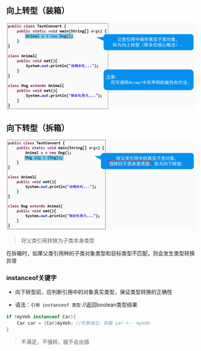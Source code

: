
## 向上转型（装箱）

![](./image/装箱.png)

## 向下转型（拆箱）

![](./image/拆箱.png)

> 将父类引用转换为子类本身类型

在拆箱时，如果父类引用种的子类对象类型和目标类型不匹配，则会发生类型转换异常

### instanceof关键字
- 向下转型前，应判断引用中的对象真实类型，保证类型转换的正确性

- 语法：`引用 instanceof 类型` //返回boolean类型结果

```java
if (myVeh instanceof Car){
    Car car = (Car)myVeh; //判断成立，拆箱 car <-- myVeh
}
```
> 不满足，不强转，就不会出错